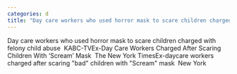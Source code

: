 ```yaml
---
categories: d
title: "Day care workers who used horror mask to scare children charged with felony child abuse  KABCTV"
---
```

Day care workers who used horror mask to scare children charged with felony child abuse&nbsp;&nbsp;KABC-TVEx-Day Care Workers Charged After Scaring Children With ‘Scream’ Mask&nbsp;&nbsp;The New York TimesEx-daycare workers charged after scaring "bad" children with "Scream" mask&nbsp;&nbsp;New York 